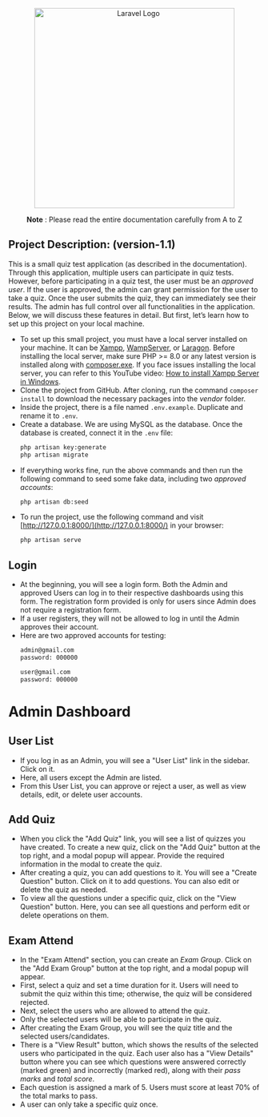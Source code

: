 <p align="center"><img src="https://quiz.konfhub.com/assets/logo-dark-ad176dfd.svg" width="400" alt="Laravel Logo"></p>

<p align="center"><b>Note</b> : Please read the entire documentation carefully from A to Z</p>

## Project Description: (version-1.1)

This is a small quiz test application (as described in the documentation). Through this application, multiple users can participate in quiz tests. However, before participating in a quiz test, the user must be an *approved user*. If the user is approved, the admin can grant permission for the user to take a quiz. Once the user submits the quiz, they can immediately see their results. The admin has full control over all functionalities in the application. Below, we will discuss these features in detail. But first, let’s learn how to set up this project on your local machine.

- To set up this small project, you must have a local server installed on your machine. It can be [Xampp](https://www.apachefriends.org/), [WampServer](https://www.wampserver.com/en/download-wampserver-64bits/), or [Laragon](https://laragon.org/). Before installing the local server, make sure PHP >= 8.0 or any latest version is installed along with [composer.exe](https://getcomposer.org/download/). If you face issues installing the local server, you can refer to this YouTube video: [How to install Xampp Server in Windows](https://youtu.be/FG_tpCCFwOQ).
- Clone the project from GitHub. After cloning, run the command `composer install` to download the necessary packages into the *vendor* folder.
- Inside the project, there is a file named `.env.example`. Duplicate and rename it to `.env`.
- Create a database. We are using MySQL as the database. Once the database is created, connect it in the `.env` file:
    ```bash
    php artisan key:generate
    php artisan migrate
    ```
- If everything works fine, run the above commands and then run the following command to seed some fake data, including two *approved accounts*:
    ```bash
    php artisan db:seed
    ```
- To run the project, use the following command and visit [http://127.0.0.1:8000/](http://127.0.0.1:8000/) in your browser:
    ```bash
    php artisan serve
    ```

## Login

- At the beginning, you will see a login form. Both the Admin and approved Users can log in to their respective dashboards using this form. The registration form provided is only for users since Admin does not require a registration form.
- If a user registers, they will not be allowed to log in until the Admin approves their account.
- Here are two approved accounts for testing:
    ```bash
    admin@gmail.com
    password: 000000

    user@gmail.com
    password: 000000
    ```

# Admin Dashboard

## User List

- If you log in as an Admin, you will see a "User List" link in the sidebar. Click on it.
- Here, all users except the Admin are listed.
- From this User List, you can approve or reject a user, as well as view details, edit, or delete user accounts.

## Add Quiz

- When you click the "Add Quiz" link, you will see a list of quizzes you have created. To create a new quiz, click on the "Add Quiz" button at the top right, and a modal popup will appear. Provide the required information in the modal to create the quiz.
- After creating a quiz, you can add questions to it. You will see a "Create Question" button. Click on it to add questions. You can also edit or delete the quiz as needed.
- To view all the questions under a specific quiz, click on the "View Question" button. Here, you can see all questions and perform edit or delete operations on them.

## Exam Attend

- In the "Exam Attend" section, you can create an *Exam Group*. Click on the "Add Exam Group" button at the top right, and a modal popup will appear.
- First, select a quiz and set a time duration for it. Users will need to submit the quiz within this time; otherwise, the quiz will be considered rejected.
- Next, select the users who are allowed to attend the quiz.
- Only the selected users will be able to participate in the quiz.
- After creating the Exam Group, you will see the quiz title and the selected users/candidates.
- There is a "View Result" button, which shows the results of the selected users who participated in the quiz. Each user also has a "View Details" button where you can see which questions were answered correctly (marked green) and incorrectly (marked red), along with their *pass marks* and *total score*.
- Each question is assigned a mark of 5. Users must score at least 70% of the total marks to pass.
- A user can only take a specific quiz once.
